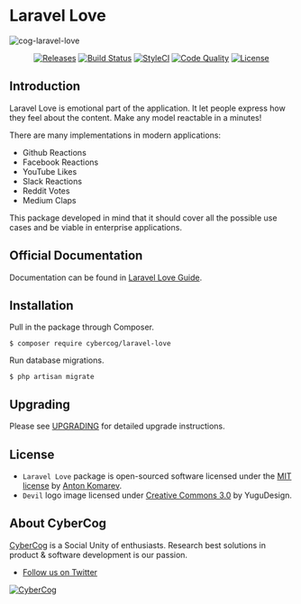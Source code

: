 # Laravel Love

![cog-laravel-love](https://user-images.githubusercontent.com/1849174/34500991-094a66da-f01e-11e7-9a6c-0480f1564338.png)

<p align="center">
<a href="https://github.com/cybercog/laravel-love/releases"><img src="https://img.shields.io/github/release/cybercog/laravel-love.svg?style=flat-square" alt="Releases"></a>
<a href="https://travis-ci.org/cybercog/laravel-love"><img src="https://img.shields.io/travis/cybercog/laravel-love/master.svg?style=flat-square" alt="Build Status"></a>
<a href="https://styleci.io/repos/116058336"><img src="https://styleci.io/repos/116058336/shield" alt="StyleCI"></a>
<a href="https://scrutinizer-ci.com/g/cybercog/laravel-love/?branch=master"><img src="https://img.shields.io/scrutinizer/g/cybercog/laravel-love.svg?style=flat-square" alt="Code Quality"></a>
<a href="https://github.com/cybercog/laravel-love/blob/master/LICENSE"><img src="https://img.shields.io/github/license/cybercog/laravel-love.svg?style=flat-square" alt="License"></a>
</p>

## Introduction

Laravel Love is emotional part of the application. It let people express how they feel about the content.
Make any model reactable in a minutes!

There are many implementations in modern applications:

- Github Reactions
- Facebook Reactions
- YouTube Likes
- Slack Reactions
- Reddit Votes
- Medium Claps

This package developed in mind that it should cover all the possible use cases and be viable in enterprise applications.

## Official Documentation

Documentation can be found in [Laravel Love Guide].

## Installation

Pull in the package through Composer.

```shell script
$ composer require cybercog/laravel-love
```

Run database migrations.

```shell script
$ php artisan migrate
```

## Upgrading

Please see [UPGRADING](UPGRADING.md) for detailed upgrade instructions.

## License

- `Laravel Love` package is open-sourced software licensed under the [MIT license](LICENSE) by [Anton Komarev].
- `Devil` logo image licensed under [Creative Commons 3.0](https://creativecommons.org/licenses/by/3.0/us/) by YuguDesign.

## About CyberCog

[CyberCog] is a Social Unity of enthusiasts. Research best solutions in product & software development is our passion.

- [Follow us on Twitter](https://twitter.com/cybercog)

<a href="https://cybercog.su"><img src="https://cloud.githubusercontent.com/assets/1849174/18418932/e9edb390-7860-11e6-8a43-aa3fad524664.png" alt="CyberCog"></a>

[Anton Komarev]: https://komarev.com
[CyberCog]: https://cybercog.su
[Laravel Love Guide]: https://laravel-love.readme.io/docs
